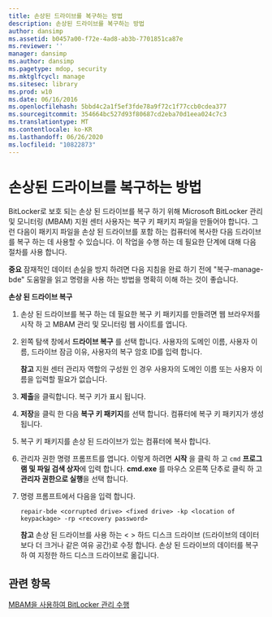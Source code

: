 ```yaml
---
title: 손상된 드라이브를 복구하는 방법
description: 손상된 드라이브를 복구하는 방법
author: dansimp
ms.assetid: b0457a00-f72e-4ad8-ab3b-7701851ca87e
ms.reviewer: ''
manager: dansimp
ms.author: dansimp
ms.pagetype: mdop, security
ms.mktglfcycl: manage
ms.sitesec: library
ms.prod: w10
ms.date: 06/16/2016
ms.openlocfilehash: 5bbd4c2a1f5ef3fde78a9f72c1f77ccb0cdea377
ms.sourcegitcommit: 354664bc527d93f80687cd2eba70d1eea024c7c3
ms.translationtype: MT
ms.contentlocale: ko-KR
ms.lasthandoff: 06/26/2020
ms.locfileid: "10822873"
---
```

# 손상된 드라이브를 복구하는 방법


BitLocker로 보호 되는 손상 된 드라이브를 복구 하기 위해 Microsoft BitLocker 관리 및 모니터링 (MBAM) 지원 센터 사용자는 복구 키 패키지 파일을 만들어야 합니다. 그런 다음이 패키지 파일을 손상 된 드라이브를 포함 하는 컴퓨터에 복사한 다음 드라이브를 복구 하는 데 사용할 수 있습니다. 이 작업을 수행 하는 데 필요한 단계에 대해 다음 절차를 사용 합니다.

**중요**  잠재적인 데이터 손실을 방지 하려면 다음 지침을 완료 하기 전에 "복구-manage-bde" 도움말을 읽고 명령을 사용 하는 방법을 명확히 이해 하는 것이 좋습니다.

 

**손상 된 드라이브 복구**

1.  손상 된 드라이브를 복구 하는 데 필요한 복구 키 패키지를 만들려면 웹 브라우저를 시작 하 고 MBAM 관리 및 모니터링 웹 사이트를 엽니다.

2.  왼쪽 탐색 창에서 **드라이브 복구** 를 선택 합니다. 사용자의 도메인 이름, 사용자 이름, 드라이브 잠금 이유, 사용자의 복구 암호 ID를 입력 합니다.

    **참고**  지원 센터 관리자 역할의 구성원 인 경우 사용자의 도메인 이름 또는 사용자 이름을 입력할 필요가 없습니다.

     

3.  **제출**을 클릭합니다. 복구 키가 표시 됩니다.

4.  **저장**을 클릭 한 다음 **복구 키 패키지**를 선택 합니다. 컴퓨터에 복구 키 패키지가 생성 됩니다.

5.  복구 키 패키지를 손상 된 드라이브가 있는 컴퓨터에 복사 합니다.

6.  관리자 권한 명령 프롬프트를 엽니다. 이렇게 하려면 **시작** 을 클릭 하 고 `cmd` **프로그램 및 파일 검색 상자**에 입력 합니다. **cmd.exe** 를 마우스 오른쪽 단추로 클릭 하 고 **관리자 권한으로 실행**을 선택 합니다.

7.  명령 프롬프트에서 다음을 입력 합니다.

    `repair-bde <corrupted drive> <fixed drive> -kp <location of keypackage> -rp <recovery password>`

    **참고**  손상 된 드라이브를 사용 하는 &lt; &gt; 하드 디스크 드라이브 (드라이브의 데이터 보다 더 크거나 같은 여유 공간)로 수정 합니다. 손상 된 드라이브의 데이터를 복구 하 여 지정한 하드 디스크 드라이브로 옮깁니다.

     

## 관련 항목


[MBAM을 사용하여 BitLocker 관리 수행](performing-bitlocker-management-with-mbam-mbam-2.md)

 

 





